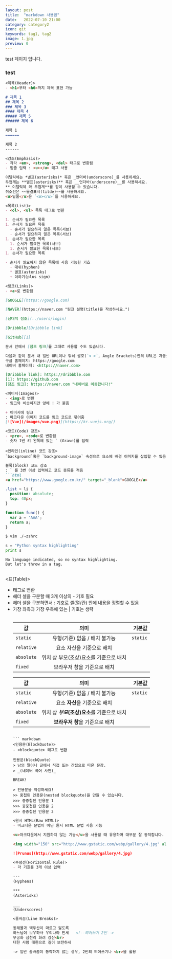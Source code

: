 ```yaml
---
layout: post
title:  "markdown 사용법"
date:   2022-07-10 21:00
category: category2
icon: git
keywords: tag1, tag2
image: 1.jpg
preview: 0
---
```


test 페이지 입니다.  
### test

``` markdown
<제목(Header)>
- <h1>부터 <h6>까지 제목 표현 가능

# 제목 1
## 제목 2
### 제목 3
#### 제목 4
##### 제목 5
###### 제목 6

제목 1
======

제목 2
------
```

``` markdown
<강조(Emphasis)>
- 각각 <em>, <strong>, <del> 태그로 변환됨
- 밑줄 입력 : <u></u> 태그 사용

이텔릭체는 *별표(asterisks)* 혹은 _언더바(underscore)_를 사용하세요.
두껍게는 **별표(asterisks)** 혹은 __언더바(underscore)__를 사용하세요.
**_이텔릭체_와 두껍게**를 같이 사용할 수 있습니다.
취소선은 ~~물결표시(tilde)~~를 사용하세요.
<u>밑줄</u>은 `<u></u>`를 사용하세요.
```
``` markdown
<목록(List)>
- <ol>, <ul> 목록 태그로 변환

1. 순서가 필요한 목록
1. 순서가 필요한 목록
  - 순서가 필요하지 않은 목록(서브) 
  - 순서가 필요하지 않은 목록(서브) 
1. 순서가 필요한 목록
  1. 순서가 필요한 목록(서브)
  1. 순서가 필요한 목록(서브)
1. 순서가 필요한 목록

- 순서가 필요하지 않은 목록에 사용 가능한 기호
  - 대쉬(hyphen)
  * 별표(asterisks)
  + 더하기(plus sign)
```

``` markdown
<링크(Links)>
- <a>로 변환됨

[GOOGLE](https://google.com)

[NAVER](https://naver.com "링크 설명(title)을 작성하세요.")

[상대적 참조](../users/login)

[Dribbble][Dribbble link]

[GitHub][1]

문서 안에서 [참조 링크]를 그대로 사용할 수도 있습니다.

다음과 같이 문서 내 일반 URL이나 꺾쇠 괄호(`< >`, Angle Brackets)안의 URL은 자동으로 링크를 사용합니다.
구글 홈페이지: https://google.com
네이버 홈페이지: <https://naver.com>

[Dribbble link]: https://dribbble.com
[1]: https://github.com
[참조 링크]: https://naver.com "네이버로 이동합니다!"
```

``` markdown
<이미지(Images)>
- <img>로 변환
- 링크와 비슷하지만 앞에 ! 가 붙음

+ 이미지에 링크
: 마크다운 이미지 코드를 링크 코드로 묶어줌
[![Vue](/images/vue.png)](https://kr.vuejs.org/)
```

``` markdown
<코드(Code) 강조>
- <pre>, <code>로 변환됨
- 숫자 1번 키 왼쪽에 있는 ` (Grave)를 입력
```

``` 
<인라인(inline) 코드 강조>
`background`혹은 `background-image` 속성으로 요소에 배경 이미지를 삽입할 수 있음
```

``` markdown
블록(block) 코드 강조
: ` 를 3번 이상 입력하고 코드 종류를 적음
```html
<a href="https://www.google.co.kr/" target="_blank">GOOGLE</a>
```

```css
.list > li {
  position: absolute;
  top: 40px;
}
```

```javascript
function func() {
  var a = 'AAA';
  return a;
}
```

```bash
$ vim ./~zshrc
```

```python
s = "Python syntax highlighting"
print s
```

```
No language indicated, so no syntax highlighting. 
But let's throw in a tag.
```
```

```
<표(Table)>
- <table> 태그로 변환
- 헤더 셀을 구분할 때 3개 이상의 - 기호 필요
- 헤더 셀을 구분하면서 : 기호로 셀(열/칸) 안에 내용을 정렬할 수 있음
- 가장 좌측과 가장 우측에 있는 | 기호는 생략

| 값 | 의미 | 기본값 |
|---|:---:|---:|
| `static` | 유형(기준) 없음 / 배치 불가능 | `static` |
| `relative` | 요소 자신을 기준으로 배치 |  |
| `absolute` | 위치 상 부모(조상)요소를 기준으로 배치 |  |
| `fixed` | 브라우저 창을 기준으로 배치 |  |

값 | 의미 | 기본값
---|:---:|---:
`static` | 유형(기준) 없음 / 배치 불가능 | `static`
`relative` | 요소 **자신**을 기준으로 배치 |
`absolute` | 위치 상 **_부모_(조상)요소**를 기준으로 배치 |
`fixed` | **브라우저 창**을 기준으로 배치 |
```

``` markdown
<인용문(BlockQuote)>
- <blockquote> 태그로 변환

인용문(blockQuote)
> 남의 말이나 글에서 직접 또는 간접으로 따온 문장.
> _(네이버 국어 사전)_

BREAK!

> 인용문을 작성하세요!
>> 중첩된 인용문(nested blockquote)을 만들 수 있습니다.
>>> 중중첩된 인용문 1
>>> 중중첩된 인용문 2
>>> 중중첩된 인용문 3
```

``` markdown
<원시 HTML(Raw HTML)>
- 마크다운 문법이 아닌 원시 HTML 문법 사용 가능

<u>마크다운에서 지원하지 않는 기능</u>을 사용할 때 유용하며 대부분 잘 동작합니다.

<img width="150" src="http://www.gstatic.com/webp/gallery/4.jpg" alt="Prunus" title="A Wild Cherry (Prunus avium) in flower">

![Prunus](http://www.gstatic.com/webp/gallery/4.jpg)
```

``` markdown
<수평선(Horizontal Rule)>
- 각 기호를 3개 이상 입력

---
(Hyphens)

***
(Asterisks)

___
(Underscores)
```

``` markdown
<줄바꿈(Line Breaks)>

동해물과 백두산이 마르고 닳도록 
하느님이 보우하사 우리나라 만세   <!--띄어쓰기 2번-->
무궁화 삼천리 화려 강산<br>
대한 사람 대한으로 길이 보전하세

-> 일반 줄바꿈이 동작하지 않는 경우, 2번의 띄어쓰기나 <br>을 활용
```
